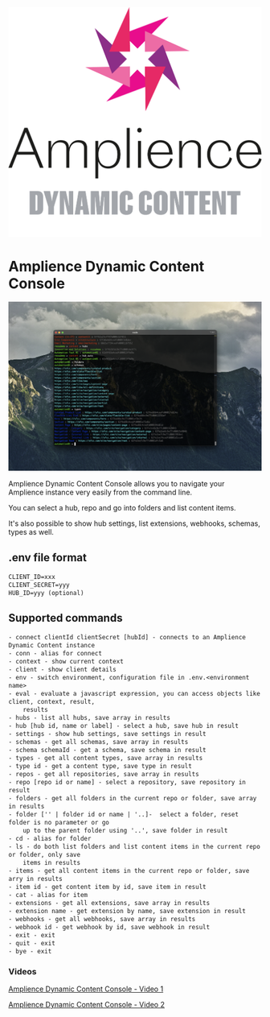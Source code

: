 [![Amplience Dynamic Content](media/header.png)](https://amplience.com/dynamic-content)

# Amplience Dynamic Content Console

![Amplience Dynamic Content Console](media/dc-console.png)

Amplience Dynamic Content Console allows you to navigate your Amplience instance very easily from the command line. 

You can select a hub, repo and go into folders and list content items.

It's also possible to show hub settings, list extensions, webhooks, schemas, types as well.

## .env file format

```
CLIENT_ID=xxx
CLIENT_SECRET=yyy
HUB_ID=yyy (optional)
```

## Supported commands

```
- connect clientId clientSecret [hubId] - connects to an Amplience Dynamic Content instance
- conn - alias for connect
- context - show current context
- client - show client details
- env - switch environment, configuration file in .env.<environment name>
- eval - evaluate a javascript expression, you can access objects like client, context, result, 
    results
- hubs - list all hubs, save array in results
- hub [hub id, name or label] - select a hub, save hub in result
- settings - show hub settings, save settings in result
- schemas - get all schemas, save array in results
- schema schemaId - get a schema, save schema in result
- types - get all content types, save array in results
- type id - get a content type, save type in result
- repos - get all repositories, save array in results
- repo [repo id or name] - select a repository, save repository in result
- folders - get all folders in the current repo or folder, save array in results
- folder ['' | folder id or name | '..]-  select a folder, reset folder is no parameter or go 
    up to the parent folder using '..', save folder in result
- cd - alias for folder
- ls - do both list folders and list content items in the current repo or folder, only save 
    items in results
- items - get all content items in the current repo or folder, save arry in results
- item id - get content item by id, save item in result
- cat - alias for item
- extensions - get all extensions, save array in results
- extension name - get extension by name, save extension in result
- webhooks - get all webhooks, save array in results
- webhook id - get webhook by id, save webhook in result
- exit - exit
- quit - exit
- bye - exit
```
### Videos

[Amplience Dynamic Content Console - Video 1](media/dc-console-1.mov)

[Amplience Dynamic Content Console - Video 2](media/dc-console-2.mov)
